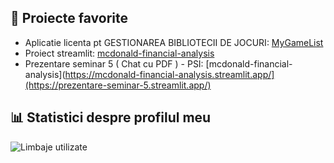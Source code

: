 ## 🌟 Proiecte favorite
- Aplicatie licenta pt GESTIONAREA BIBLIOTECII DE JOCURI: [MyGameList](https://mygamelist-e336.onrender.com/)
- Proiect streamlit: [mcdonald-financial-analysis](https://mcdonald-financial-analysis.streamlit.app/)
- Prezentare seminar 5 ( Chat cu PDF ) - PSI: [mcdonald-financial-analysis](https://mcdonald-financial-analysis.streamlit.app/](https://prezentare-seminar-5.streamlit.app/)


## 📊 Statistici despre profilul meu


![Limbaje utilizate](https://github-readme-stats.vercel.app/api/top-langs/?username=siralexeu&layout=compact&theme=radical)

<!--
![Statistici GitHub](https://github-readme-stats.vercel.app/api?username=siralexeu&show_icons=true&theme=radical)

## 🏆 Trofee GitHub

![Trofee](https://github-profile-trophy.vercel.app/?username=siralexeu&theme=radical)

## 🔥 Streak-uri de contribuții

![Streak Stats](https://github-readme-streak-stats.herokuapp.com/?user=siralexeu&theme=radical)



## 📫 Contact
- Email: [email@example.com](mailto:email@example.com)
- LinkedIn: [Profil LinkedIn](https://linkedin.com/in/siralexeu)
-->
